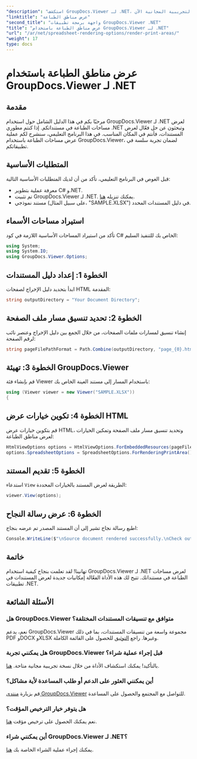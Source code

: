 ```yaml
---
"description": "استكشف GroupDocs.Viewer لـ .NET، واعرض مساحات الطباعة بسهولة بتنسيقات مستندات متنوعة. جرّب النسخة التجريبية المجانية الآن!"
"linktitle": "عرض مناطق الطباعة"
"second_title": "واجهة برمجة تطبيقات GroupDocs.Viewer .NET"
"title": "عرض مناطق الطباعة باستخدام GroupDocs.Viewer لـ .NET"
"url": "/ar/net/spreadsheet-rendering-options/render-print-areas/"
"weight": 17
type: docs
---
```

# عرض مناطق الطباعة باستخدام GroupDocs.Viewer لـ .NET

## مقدمة
مرحبًا بكم في هذا الدليل الشامل حول استخدام GroupDocs.Viewer لـ .NET لعرض مساحات الطباعة في مستنداتكم. إذا كنتم مطوري .NET وتبحثون عن حل فعّال لعرض المستندات، فأنتم في المكان المناسب. في هذا البرنامج التعليمي، سنشرح لكم عملية عرض مساحات الطباعة باستخدام GroupDocs.Viewer، لضمان تجربة سلسة في تطبيقاتكم.
## المتطلبات الأساسية
قبل الغوص في البرنامج التعليمي، تأكد من أن لديك المتطلبات الأساسية التالية:
- معرفة عملية بتطوير C# و.NET.
- تم تثبيت GroupDocs.Viewer لـ .NET. يمكنك تنزيله [هنا](https://releases.groupdocs.com/viewer/net/).
- مستند نموذجي (على سبيل المثال، "SAMPLE.XLSX") في دليل المستندات المحدد.
## استيراد مساحات الأسماء
تأكد من استيراد المساحات الأساسية اللازمة في كود C# الخاص بك للتنفيذ السليم:
```csharp
using System;
using System.IO;
using GroupDocs.Viewer.Options;
```
## الخطوة 1: إعداد دليل المستندات
ابدأ بتحديد دليل الإخراج لصفحات HTML المقدمة:
```csharp
string outputDirectory = "Your Document Directory";
```
## الخطوة 2: تحديد تنسيق مسار ملف الصفحة
إنشاء تنسيق لمسارات ملفات الصفحات، من خلال الجمع بين دليل الإخراج وعنصر نائب لرقم الصفحة:
```csharp
string pageFilePathFormat = Path.Combine(outputDirectory, "page_{0}.html");
```
## الخطوة 3: تهيئة GroupDocs.Viewer
قم بإنشاء فئة Viewer باستخدام المسار إلى مستند العينة الخاص بك:
```csharp
using (Viewer viewer = new Viewer("SAMPLE.XLSX"))
{
```
## الخطوة 4: تكوين خيارات عرض HTML
قم بتكوين خيارات عرض HTML، وتحديد تنسيق مسار ملف الصفحة وتمكين الخيارات لعرض مناطق الطباعة:
```csharp
HtmlViewOptions options = HtmlViewOptions.ForEmbeddedResources(pageFilePathFormat);
options.SpreadsheetOptions = SpreadsheetOptions.ForRenderingPrintArea();
```
## الخطوة 5: تقديم المستند
استدعاء `View` الطريقة لعرض المستند بالخيارات المحددة:
```csharp
viewer.View(options);
```
## الخطوة 6: عرض رسالة النجاح
اطبع رسالة نجاح تشير إلى أن المستند المصدر تم عرضه بنجاح:
```csharp
Console.WriteLine($"\nSource document rendered successfully.\nCheck output in {outputDirectory}.");
```
## خاتمة
تهانينا! لقد تعلمت بنجاح كيفية استخدام GroupDocs.Viewer لـ .NET لعرض مساحات الطباعة في مستنداتك. تتيح لك هذه الأداة الفعّالة إمكانيات جديدة لعرض المستندات في تطبيقات .NET.
## الأسئلة الشائعة
### هل GroupDocs.Viewer متوافق مع تنسيقات المستندات المختلفة؟
نعم، يدعم GroupDocs.Viewer مجموعة واسعة من تنسيقات المستندات، بما في ذلك PDF وDOCX وXLSX وغيرها. راجع [التوثيق](https://tutorials.groupdocs.com/viewer/net/) للحصول على القائمة الكاملة.
### هل يمكنني تجربة GroupDocs.Viewer قبل إجراء عملية شراء؟
بالتأكيد! يمكنك استكشاف الأداة من خلال نسخة تجريبية مجانية متاحة. [هنا](https://releases.groupdocs.com/).
### أين يمكنني العثور على الدعم أو طلب المساعدة لأية مشاكل؟
قم بزيارة [منتدى GroupDocs.Viewer](https://forum.groupdocs.com/c/viewer/9) للتواصل مع المجتمع والحصول على المساعدة.
### هل يتوفر خيار الترخيص المؤقت؟
نعم يمكنك الحصول على ترخيص مؤقت [هنا](https://purchase.groupdocs.com/temporary-license/).
### أين يمكنني شراء GroupDocs.Viewer لـ .NET؟
يمكنك إجراء عملية الشراء الخاصة بك [هنا](https://purchase.groupdocs.com/buy).